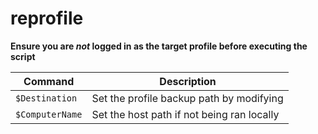 # reprofile
**Ensure you are _not_ logged in as the target profile before executing the script**

| Command | Description |
| --- | --- |
| `$Destination` | Set the profile backup path by modifying  |
| `$ComputerName` | Set the host path if not being ran locally |
